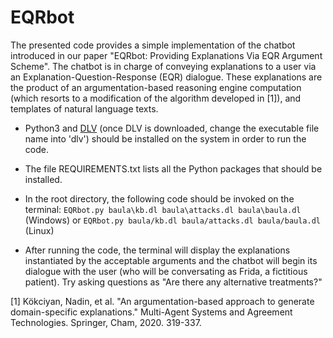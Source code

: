 # EQRbot
The presented code provides a simple implementation of the chatbot introduced in our paper "EQRbot: Providing Explanations Via EQR Argument Scheme". 
The chatbot is in charge of conveying explanations to a user via an Explanation-Question-Response (EQR) dialogue. These explanations are the product of an argumentation-based reasoning engine computation (which resorts to a modification of the algorithm developed in [1]), and templates of natural language texts.

- Python3 and [DLV](https://www.dlvsystem.it/dlvsite/) (once DLV is downloaded, change the executable file name into 'dlv') should be installed on the system in order to run the code.

- The file REQUIREMENTS.txt lists all the Python packages that should be installed.   

- In the root directory, the following code should be invoked on the terminal: `EQRbot.py baula\kb.dl baula\attacks.dl baula\baula.dl` (Windows) or `EQRbot.py baula/kb.dl baula/attacks.dl baula/baula.dl` (Linux)

- After running the code, the terminal will display the explanations instantiated by the acceptable arguments and the chatbot will begin its dialogue with the user (who will be conversating as Frida, a fictitious patient). Try asking questions as "Are there any alternative treatments?"  


[1] Kökciyan, Nadin, et al. "An argumentation-based approach to generate domain-specific explanations." Multi-Agent Systems and Agreement Technologies. Springer, Cham, 2020. 319-337.   
